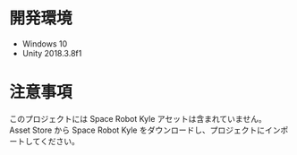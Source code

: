 # 開発環境
- Windows 10
- Unity 2018.3.8f1

# 注意事項
このプロジェクトには Space Robot Kyle アセットは含まれていません。  
Asset Store から Space Robot Kyle をダウンロードし、プロジェクトにインポートしてください。
